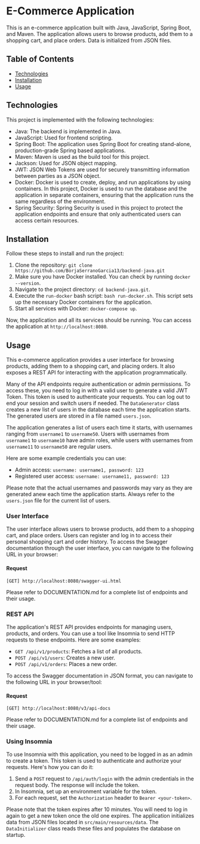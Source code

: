 # E-Commerce Application

This is an e-commerce application built with Java, JavaScript, Spring Boot, and Maven. The application allows users to browse products, add them to a shopping cart, and place orders. Data is initialized from JSON files.

## Table of Contents

- [Technologies](#technologies)
- [Installation](#installation)
- [Usage](#usage)

## Technologies

This project is implemented with the following technologies:

- Java: The backend is implemented in Java.
- JavaScript: Used for frontend scripting.
- Spring Boot: The application uses Spring Boot for creating stand-alone, production-grade Spring based applications.
- Maven: Maven is used as the build tool for this project.
- Jackson: Used for JSON object mapping.
- JWT: JSON Web Tokens are used for securely transmitting information between parties as a JSON object.
- Docker: Docker is used to create, deploy, and run applications by using containers. In this project, Docker is used to run the database and the application in separate containers, ensuring that the application runs the same regardless of the environment.
- Spring Security: Spring Security is used in this project to protect the application endpoints and ensure that only authenticated users can access certain resources.

## Installation

Follow these steps to install and run the project:

1. Clone the repository: `git clone https://github.com/BorjaSerranoGarcia13/backend-java.git`
2. Make sure you have Docker installed. You can check by running `docker --version`.
3. Navigate to the project directory: `cd backend-java.git`.
4. Execute the `run-docker` bash script: `bash run-docker.sh`. This script sets up the necessary Docker containers for the application.
5. Start all services with Docker: `docker-compose up`.

Now, the application and all its services should be running. You can access the application at `http://localhost:8080`.

## Usage

This e-commerce application provides a user interface for browsing products, adding them to a shopping cart, and placing orders. It also exposes a REST API for interacting with the application programmatically.

Many of the API endpoints require authentication or admin permissions. To access these, you need to log in with a valid user to generate a valid JWT Token. 
This token is used to authenticate your requests. You can log out to end your session and switch users if needed. 
The `DataGenerator` class creates a new list of users in the database each time the application starts. 
The generated users are stored in a file named `users.json`.

The application generates a list of users each time it starts, with usernames ranging from `username1` to `username50`. Users with usernames from `username1` to `username10` have admin roles, while users with usernames from `username11` to `username50` are regular users.


Here are some example credentials you can use:

- Admin access: `username: username1, password: 123`
- Registered user access: `username: username11, password: 123`

Please note that the actual usernames and passwords may vary as they are generated anew each time the application starts. Always refer to the `users.json` file for the current list of users.

### User Interface

The user interface allows users to browse products, add them to a shopping cart, and place orders. Users can register and log in to access their personal shopping cart and order history.
To access the Swagger documentation through the user interface, you can navigate to the following URL in your browser:
#### Request
```
[GET] http://localhost:8080/swagger-ui.html
```
Please refer to DOCUMENTATION.md for a complete list of endpoints and their usage.

### REST API

The application's REST API provides endpoints for managing users, products, and orders. You can use a tool like Insomnia to send HTTP requests to these endpoints. Here are some examples:

- `GET /api/v1/products`: Fetches a list of all products.
- `POST /api/v1/users`: Creates a new user.
- `POST /api/v1/orders`: Places a new order.

To access the Swagger documentation in JSON format, you can navigate to the following URL in your browser/tool:
#### Request
```
[GET] http://localhost:8080/v3/api-docs
```

Please refer to DOCUMENTATION.md for a complete list of endpoints and their usage.

### Using Insomnia

To use Insomnia with this application, you need to be logged in as an admin to create a token. This token is used to authenticate and authorize your requests. Here's how you can do it:

1. Send a `POST` request to `/api/auth/login` with the admin credentials in the request body. The response will include the token.
2. In Insomnia, set up an environment variable for the token.
3. For each request, set the `Authorization` header to `Bearer <your-token>`.

Please note that the token expires after 10 minutes. You will need to log in again to get a new token once the old one expires.
The application initializes data from JSON files located in `src/main/resources/data`. The `DataInitializer` class reads these files and populates the database on startup.
